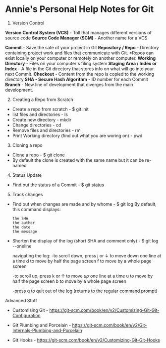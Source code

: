 # Annie's Personal Help Notes for Git

1. Version Control

**Version Control System (VCS)** - Toll that manages different versions of source code
**Source Code Manager (SCM)** - Another name for a VCS

**Commit** - Save the sate of your project in Git
**Repository / Repo** - Directory containing project work and files that communicate with Git. *Repos can exist locally on your computer or remotely on another computer.
**Working Directory** - Files on your computer's filing system
**Staging Area / Index or Index** - A file in the Git directory that stores info on what will go into your next Commit.
**Checkout** - Content from the repo is copied to the working directory
**SHA - Secure Hash Algorithm** - ID number for each Commit
**Branch** - New line of development that diverges from the main development.  


2. Creating a Repo from Scratch

- Create a repo from scratch - $ git init 
- list files and directories - ls
- Create new directory - mkdir
- Change directories - cd
- Remove files and directories - rm
- Print Working directory (find out what you are woring on) - pwd


3. Cloning a repo

- Clone a repo - $ git clone <path-to-repository-to-clone>
- By default the clone is created with the same name but it can be re-named


4. Status Update

- Find out the status of a Commit - $ git status

5. Track changes

- Find out when changes are made and by whome - $ git log
  By default, this command displays:

      the SHA
      the author
      the date
      the message

- Shorten the display of the log (short SHA and comment only)  - $ git log --oneline

	navigating the log:
	-to scroll down, press
		j or ↓ to move down one line at a time
		d to move by half the page screen
		f to move by a whole page screen
		
	-to scroll up, press
		k or ↑ to move _up_ one line at a time
		u to move by half the page screen
		b to move by a whole page screen
	
	-press q to quit out of the log (returns to the regular command prompt)



Advanced Stuff

- Customising Git - https://git-scm.com/book/en/v2/Customizing-Git-Git-Configuration

- Git Plumbing and Porcelain - https://git-scm.com/book/en/v2/Git-Internals-Plumbing-and-Porcelain

- Git Hooks - https://git-scm.com/book/en/v2/Customizing-Git-Git-Hooks
